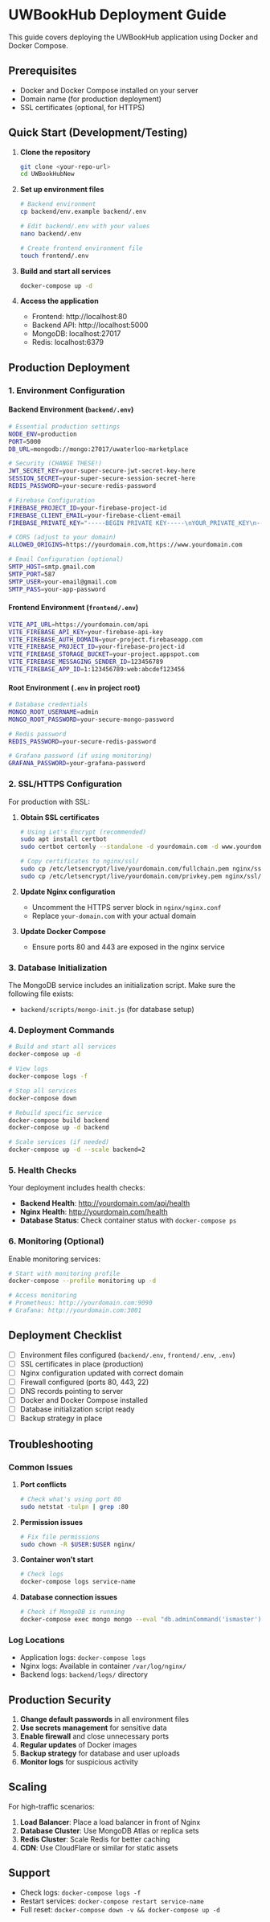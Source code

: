 # UWBookHub Deployment Guide

This guide covers deploying the UWBookHub application using Docker and Docker Compose.

## Prerequisites

- Docker and Docker Compose installed on your server
- Domain name (for production deployment)
- SSL certificates (optional, for HTTPS)

## Quick Start (Development/Testing)

1. **Clone the repository**
   ```bash
   git clone <your-repo-url>
   cd UWBookHubNew
   ```

2. **Set up environment files**
   ```bash
   # Backend environment
   cp backend/env.example backend/.env
   
   # Edit backend/.env with your values
   nano backend/.env
   
   # Create frontend environment file
   touch frontend/.env
   ```

3. **Build and start all services**
   ```bash
   docker-compose up -d
   ```

4. **Access the application**
   - Frontend: http://localhost:80
   - Backend API: http://localhost:5000
   - MongoDB: localhost:27017
   - Redis: localhost:6379

## Production Deployment

### 1. Environment Configuration

#### Backend Environment (`backend/.env`)
```bash
# Essential production settings
NODE_ENV=production
PORT=5000
DB_URL=mongodb://mongo:27017/uwaterloo-marketplace

# Security (CHANGE THESE!)
JWT_SECRET_KEY=your-super-secure-jwt-secret-key-here
SESSION_SECRET=your-super-secure-session-secret-here
REDIS_PASSWORD=your-secure-redis-password

# Firebase Configuration
FIREBASE_PROJECT_ID=your-firebase-project-id
FIREBASE_CLIENT_EMAIL=your-firebase-client-email
FIREBASE_PRIVATE_KEY="-----BEGIN PRIVATE KEY-----\nYOUR_PRIVATE_KEY\n-----END PRIVATE KEY-----"

# CORS (adjust to your domain)
ALLOWED_ORIGINS=https://yourdomain.com,https://www.yourdomain.com

# Email Configuration (optional)
SMTP_HOST=smtp.gmail.com
SMTP_PORT=587
SMTP_USER=your-email@gmail.com
SMTP_PASS=your-app-password
```

#### Frontend Environment (`frontend/.env`)
```bash
VITE_API_URL=https://yourdomain.com/api
VITE_FIREBASE_API_KEY=your-firebase-api-key
VITE_FIREBASE_AUTH_DOMAIN=your-project.firebaseapp.com
VITE_FIREBASE_PROJECT_ID=your-firebase-project-id
VITE_FIREBASE_STORAGE_BUCKET=your-project.appspot.com
VITE_FIREBASE_MESSAGING_SENDER_ID=123456789
VITE_FIREBASE_APP_ID=1:123456789:web:abcdef123456
```

#### Root Environment (`.env` in project root)
```bash
# Database credentials
MONGO_ROOT_USERNAME=admin
MONGO_ROOT_PASSWORD=your-secure-mongo-password

# Redis password
REDIS_PASSWORD=your-secure-redis-password

# Grafana password (if using monitoring)
GRAFANA_PASSWORD=your-grafana-password
```

### 2. SSL/HTTPS Configuration

For production with SSL:

1. **Obtain SSL certificates**
   ```bash
   # Using Let's Encrypt (recommended)
   sudo apt install certbot
   sudo certbot certonly --standalone -d yourdomain.com -d www.yourdomain.com
   
   # Copy certificates to nginx/ssl/
   sudo cp /etc/letsencrypt/live/yourdomain.com/fullchain.pem nginx/ssl/certificate.crt
   sudo cp /etc/letsencrypt/live/yourdomain.com/privkey.pem nginx/ssl/private.key
   ```

2. **Update Nginx configuration**
   - Uncomment the HTTPS server block in `nginx/nginx.conf`
   - Replace `your-domain.com` with your actual domain

3. **Update Docker Compose**
   - Ensure ports 80 and 443 are exposed in the nginx service

### 3. Database Initialization

The MongoDB service includes an initialization script. Make sure the following file exists:
- `backend/scripts/mongo-init.js` (for database setup)

### 4. Deployment Commands

```bash
# Build and start all services
docker-compose up -d

# View logs
docker-compose logs -f

# Stop all services
docker-compose down

# Rebuild specific service
docker-compose build backend
docker-compose up -d backend

# Scale services (if needed)
docker-compose up -d --scale backend=2
```

### 5. Health Checks

Your deployment includes health checks:

- **Backend Health**: http://yourdomain.com/api/health
- **Nginx Health**: http://yourdomain.com/health
- **Database Status**: Check container status with `docker-compose ps`

### 6. Monitoring (Optional)

Enable monitoring services:

```bash
# Start with monitoring profile
docker-compose --profile monitoring up -d

# Access monitoring
# Prometheus: http://yourdomain.com:9090
# Grafana: http://yourdomain.com:3001
```

## Deployment Checklist

- [ ] Environment files configured (`backend/.env`, `frontend/.env`, `.env`)
- [ ] SSL certificates in place (production)
- [ ] Nginx configuration updated with correct domain
- [ ] Firewall configured (ports 80, 443, 22)
- [ ] DNS records pointing to server
- [ ] Docker and Docker Compose installed
- [ ] Database initialization script ready
- [ ] Backup strategy in place

## Troubleshooting

### Common Issues

1. **Port conflicts**
   ```bash
   # Check what's using port 80
   sudo netstat -tulpn | grep :80
   ```

2. **Permission issues**
   ```bash
   # Fix file permissions
   sudo chown -R $USER:$USER nginx/
   ```

3. **Container won't start**
   ```bash
   # Check logs
   docker-compose logs service-name
   ```

4. **Database connection issues**
   ```bash
   # Check if MongoDB is running
   docker-compose exec mongo mongo --eval "db.adminCommand('ismaster')"
   ```

### Log Locations

- Application logs: `docker-compose logs`
- Nginx logs: Available in container `/var/log/nginx/`
- Backend logs: `backend/logs/` directory

## Production Security

1. **Change default passwords** in all environment files
2. **Use secrets management** for sensitive data
3. **Enable firewall** and close unnecessary ports
4. **Regular updates** of Docker images
5. **Backup strategy** for database and user uploads
6. **Monitor logs** for suspicious activity

## Scaling

For high-traffic scenarios:

1. **Load Balancer**: Place a load balancer in front of Nginx
2. **Database Cluster**: Use MongoDB Atlas or replica sets
3. **Redis Cluster**: Scale Redis for better caching
4. **CDN**: Use CloudFlare or similar for static assets

## Support

- Check logs: `docker-compose logs -f`
- Restart services: `docker-compose restart service-name`
- Full reset: `docker-compose down -v && docker-compose up -d` 